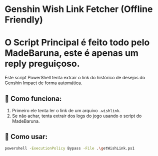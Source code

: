 # Genshin Wish Link Fetcher (Offline Friendly)

# O Script Principal é feito todo pelo MadeBaruna, este é apenas um reply preguiçoso.

Este script PowerShell tenta extrair o link do histórico de desejos do Genshin Impact de forma automática.

## 🧠 Como funciona:

1. Primeiro ele tenta ler o link de um arquivo `.wishlink`.
2. Se não achar, tenta extrair dos logs do jogo usando o script do MadeBaruna.

## 🚀 Como usar:

```bash
powershell -ExecutionPolicy Bypass -File .\getWishLink.ps1

